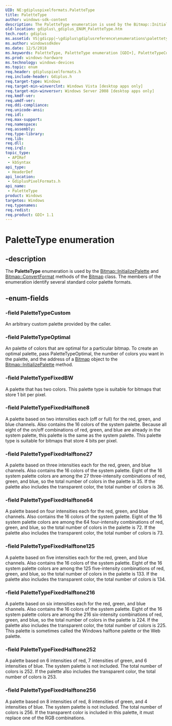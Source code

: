 ```yaml
---
UID: NE:gdipluspixelformats.PaletteType
title: PaletteType
author: windows-sdk-content
description: The PaletteType enumeration is used by the Bitmap::InitializePalette and Bitmap::ConvertFormat methods of the Bitmap class. The members of the enumeration identify several standard color palette formats.
old-location: gdiplus\_gdiplus_ENUM_PaletteType.htm
tech.root: gdiplus
ms.assetid: VS|gdicpp|~\gdiplus\gdiplusreference\enumerations\palettetype.htm
ms.author: windowssdkdev
ms.date: 12/5/2018
ms.keywords: PaletteType, PaletteType enumeration [GDI+], PaletteTypeCustom, PaletteTypeFixedBW, PaletteTypeFixedHalftone125, PaletteTypeFixedHalftone216, PaletteTypeFixedHalftone252, PaletteTypeFixedHalftone256, PaletteTypeFixedHalftone27, PaletteTypeFixedHalftone64, PaletteTypeFixedHalftone8, PaletteTypeOptimal, _gdiplus_ENUM_PaletteType, gdiplus._gdiplus_ENUM_PaletteType, gdipluspixelformats/PaletteType, gdipluspixelformats/PaletteTypeCustom, gdipluspixelformats/PaletteTypeFixedBW, gdipluspixelformats/PaletteTypeFixedHalftone125, gdipluspixelformats/PaletteTypeFixedHalftone216, gdipluspixelformats/PaletteTypeFixedHalftone252, gdipluspixelformats/PaletteTypeFixedHalftone256, gdipluspixelformats/PaletteTypeFixedHalftone27, gdipluspixelformats/PaletteTypeFixedHalftone64, gdipluspixelformats/PaletteTypeFixedHalftone8, gdipluspixelformats/PaletteTypeOptimal
ms.prod: windows-hardware
ms.technology: windows-devices
ms.topic: enum
req.header: gdipluspixelformats.h
req.include-header: Gdiplus.h
req.target-type: Windows
req.target-min-winverclnt: Windows Vista [desktop apps only]
req.target-min-winversvr: Windows Server 2008 [desktop apps only]
req.kmdf-ver: 
req.umdf-ver: 
req.ddi-compliance: 
req.unicode-ansi: 
req.idl: 
req.max-support: 
req.namespace: 
req.assembly: 
req.type-library: 
req.lib: 
req.dll: 
req.irql: 
topic_type:
 - APIRef
 - kbSyntax
api_type:
 - HeaderDef
api_location:
 - GdiplusPixelFormats.h
api_name:
 - PaletteType
product: Windows
targetos: Windows
req.typenames: 
req.redist: 
req.product: GDI+ 1.1
---
```


# PaletteType enumeration


## -description


The  <b>PaletteType</b> enumeration is used by the <a href="https://msdn.microsoft.com/8a692b2b-e9b1-465e-9bfa-7306cd1d7ced">Bitmap::InitializePalette</a> and <a href="https://msdn.microsoft.com/68641749-a274-41d7-b4ce-82999f9aac63">Bitmap::ConvertFormat</a> methods of the <a href="https://msdn.microsoft.com/f9826772-bb8a-4339-9cea-f77637f971b2">Bitmap</a> class. The members of the enumeration identify several standard color palette formats.


## -enum-fields




### -field PaletteTypeCustom

An arbitrary custom palette provided by the caller.


### -field PaletteTypeOptimal

An palette of colors that are optimal for a particular bitmap. To create an optimal palette, pass PaletteTypeOptimal, the number of colors you want in the palette, and the address of a <a href="https://msdn.microsoft.com/f9826772-bb8a-4339-9cea-f77637f971b2">Bitmap</a> object to the <a href="https://msdn.microsoft.com/8a692b2b-e9b1-465e-9bfa-7306cd1d7ced">Bitmap::InitializePalette</a> method.


### -field PaletteTypeFixedBW

A palette that has two colors. This palette type is suitable for bitmaps that store 1 bit per pixel.


### -field PaletteTypeFixedHalftone8

A palette based on two intensities each (off or full) for the red, green, and blue channels. Also contains the 16 colors of the system palette. Because all eight of the on/off combinations of red, green, and blue are already in the system palette, this palette is the same as the system palette. This palette type is suitable for bitmaps that store 4 bits per pixel.


### -field PaletteTypeFixedHalftone27

A palette based on three intensities each for the red, green, and blue channels. Also contains the 16 colors of the system palette. Eight of the 16 system palette colors are among the 27 three-intensity combinations of red, green, and blue, so the total number of colors in the palette is 35. If the palette also includes the transparent color, the total number of colors is 36.


### -field PaletteTypeFixedHalftone64

A palette based on four intensities each for the red, green, and blue channels. Also contains the 16 colors of the system palette. Eight of the 16 system palette colors are among the 64 four-intensity combinations of red, green, and blue, so the total number of colors in the palette is 72. If the palette also includes the transparent color, the total number of colors is 73.


### -field PaletteTypeFixedHalftone125

A palette based on five intensities each for the red, green, and blue channels. Also contains the 16 colors of the system palette. Eight of the 16 system palette colors are among the 125 five-intensity combinations of red, green, and blue, so the total number of colors in the palette is 133. If the palette also includes the transparent color, the total number of colors is 134.


### -field PaletteTypeFixedHalftone216

A palette based on six intensities each for the red, green, and blue channels. Also contains the 16 colors of the system palette. Eight of the 16 system palette colors are among the 216 six-intensity combinations of red, green, and blue, so the total number of colors in the palette is 224. If the palette also includes the transparent color, the total number of colors is 225. This palette is sometimes called the Windows halftone palette or the Web palette.


### -field PaletteTypeFixedHalftone252

A palette based on 6 intensities of red, 7 intensities of green, and 6 intensities of blue. The system palette is not included. The total number of colors is 252. If the palette also includes the transparent color, the total number of colors is 253.


### -field PaletteTypeFixedHalftone256

A palette based on 8 intensities of red, 8 intensities of green, and 4 intensities of blue. The system palette is not included. The total number of colors is 256. If the transparent color is included in this palette, it must replace one of the RGB combinations.

